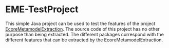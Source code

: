# EME-TestProject
This simple Java project can be used to test the features of the project [EcoreMetamodelExtraction](https://github.com/tsaglam/EcoreMetamodelExtraction). The source code of this project has no other purpose than being extracted. The different packages correspond with the different features that can be extracted by the EcoreMetamodelExtraction.